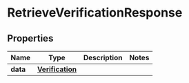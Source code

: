 

# RetrieveVerificationResponse

## Properties

Name | Type | Description | Notes
------------ | ------------- | ------------- | -------------
**data** | [**Verification**](Verification.md) |  | 



